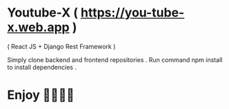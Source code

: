 # Youtube-X ( https://you-tube-x.web.app )

( React JS + Django Rest Framework )


Simply clone backend and frontend repositories .
Run command npm install to install dependencies .

# Enjoy 🥳🥳🥳🥳
